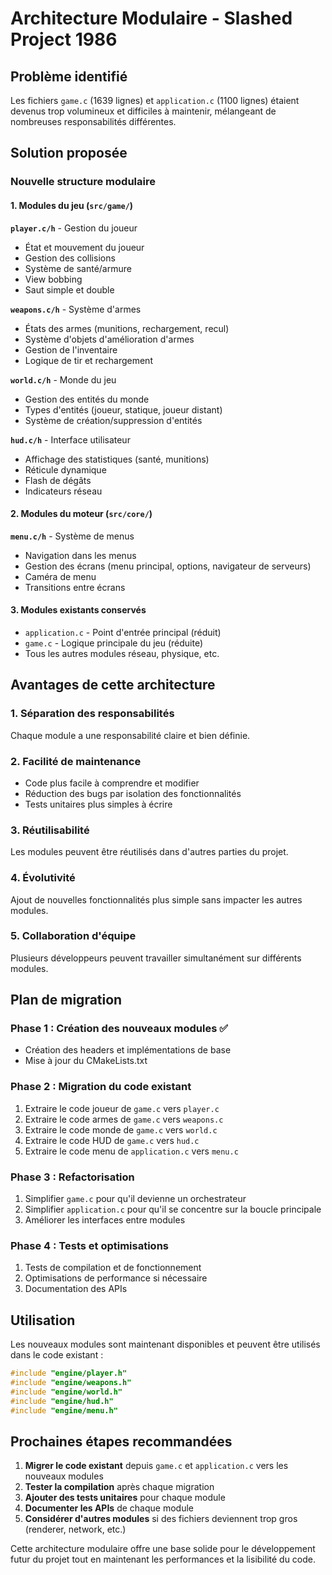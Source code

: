 # Architecture Modulaire - Slashed Project 1986

## Problème identifié

Les fichiers `game.c` (1639 lignes) et `application.c` (1100 lignes) étaient devenus trop volumineux et difficiles à maintenir, mélangeant de nombreuses responsabilités différentes.

## Solution proposée

### Nouvelle structure modulaire

#### 1. Modules du jeu (`src/game/`)

**`player.c/h`** - Gestion du joueur
- État et mouvement du joueur
- Gestion des collisions
- Système de santé/armure
- View bobbing
- Saut simple et double

**`weapons.c/h`** - Système d'armes
- États des armes (munitions, rechargement, recul)
- Système d'objets d'amélioration d'armes
- Gestion de l'inventaire
- Logique de tir et rechargement

**`world.c/h`** - Monde du jeu
- Gestion des entités du monde
- Types d'entités (joueur, statique, joueur distant)
- Système de création/suppression d'entités

**`hud.c/h`** - Interface utilisateur
- Affichage des statistiques (santé, munitions)
- Réticule dynamique
- Flash de dégâts
- Indicateurs réseau

#### 2. Modules du moteur (`src/core/`)

**`menu.c/h`** - Système de menus
- Navigation dans les menus
- Gestion des écrans (menu principal, options, navigateur de serveurs)
- Caméra de menu
- Transitions entre écrans

#### 3. Modules existants conservés

- `application.c` - Point d'entrée principal (réduit)
- `game.c` - Logique principale du jeu (réduite)
- Tous les autres modules réseau, physique, etc.

## Avantages de cette architecture

### 1. **Séparation des responsabilités**
Chaque module a une responsabilité claire et bien définie.

### 2. **Facilité de maintenance**
- Code plus facile à comprendre et modifier
- Réduction des bugs par isolation des fonctionnalités
- Tests unitaires plus simples à écrire

### 3. **Réutilisabilité**
Les modules peuvent être réutilisés dans d'autres parties du projet.

### 4. **Évolutivité**
Ajout de nouvelles fonctionnalités plus simple sans impacter les autres modules.

### 5. **Collaboration d'équipe**
Plusieurs développeurs peuvent travailler simultanément sur différents modules.

## Plan de migration

### Phase 1 : Création des nouveaux modules ✅
- Création des headers et implémentations de base
- Mise à jour du CMakeLists.txt

### Phase 2 : Migration du code existant
1. Extraire le code joueur de `game.c` vers `player.c`
2. Extraire le code armes de `game.c` vers `weapons.c`
3. Extraire le code monde de `game.c` vers `world.c`
4. Extraire le code HUD de `game.c` vers `hud.c`
5. Extraire le code menu de `application.c` vers `menu.c`

### Phase 3 : Refactorisation
1. Simplifier `game.c` pour qu'il devienne un orchestrateur
2. Simplifier `application.c` pour qu'il se concentre sur la boucle principale
3. Améliorer les interfaces entre modules

### Phase 4 : Tests et optimisations
1. Tests de compilation et de fonctionnement
2. Optimisations de performance si nécessaire
3. Documentation des APIs

## Utilisation

Les nouveaux modules sont maintenant disponibles et peuvent être utilisés dans le code existant :

```c
#include "engine/player.h"
#include "engine/weapons.h"
#include "engine/world.h"
#include "engine/hud.h"
#include "engine/menu.h"
```

## Prochaines étapes recommandées

1. **Migrer le code existant** depuis `game.c` et `application.c` vers les nouveaux modules
2. **Tester la compilation** après chaque migration
3. **Ajouter des tests unitaires** pour chaque module
4. **Documenter les APIs** de chaque module
5. **Considérer d'autres modules** si des fichiers deviennent trop gros (renderer, network, etc.)

Cette architecture modulaire offre une base solide pour le développement futur du projet tout en maintenant les performances et la lisibilité du code.